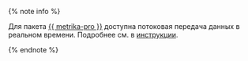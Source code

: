 {% note info %}

Для пакета [{{ metrika-pro }}](https://yandex.ru/project/metrica/pro) доступна потоковая передача данных в реальном времени. Подробнее см. в [инструкции](https://yandex.ru/support/metrica/ru/pro/data-work).

{% endnote %}
